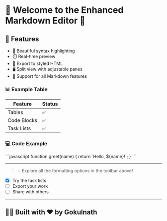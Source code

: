 # 🌟 Welcome to the Enhanced Markdown Editor 🌟

## 🚀 Features
- 🎨 Beautiful syntax highlighting
- ⏱️ Real-time preview
- 📄 Export to styled HTML
- 🖥️ Split view with adjustable panes
- 📝 Support for all Markdown features

### 📊 Example Table
| Feature | Status |
|---------|---------|
| Tables | ✅ |
| Code Blocks | ✅ |
| Task Lists | ✅ |

### 💻 Code Example
\`\`\`javascript
function greet(name) {
  return \`Hello, \${name}!\`;
}
\`\`\`

---

> 💡 Explore all the formatting options in the toolbar above!

- [x] Try the task lists
- [ ] Export your work
- [ ] Share with others

---

## 👨‍💻 Built with ❤️ by Gokulnath

